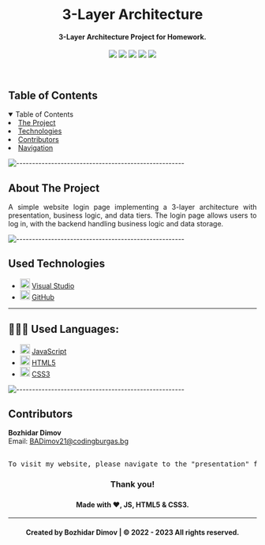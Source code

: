 <h1 align="center">
3-Layer Architecture
</h1>

<h4 align="center"> 3-Layer Architecture Project for Homework. </h4>
<p align="center">
<img src = "https://img.shields.io/github/languages/count/BADimov21/three-layer-architecture?style=for-the-badge">
<img src = "https://img.shields.io/github/contributors/BADimov21/three-layer-architecture?style=for-the-badge">
<img src = "https://img.shields.io/github/repo-size/BADimov21/three-layer-architecture?style=for-the-badge">
<img src = "https://img.shields.io/github/last-commit/BADimov21/three-layer-architecture?style=for-the-badge">
<img src = "https://img.shields.io/github/languages/top/BADimov21/three-layer-architecture?style=for-the-badge">
<p>
<br>

<!-- TABLE OF CONTENTS -->
<h2 id="table-of-contents">Table of Contents</h2>

<details open="open">
  <summary>Table of Contents</summary>
    <li><a href="#about-the-project">  The Project</a></li>
    <li><a href="#used-technologies">  Technologies</a></li>
    <li><a href="#contributors">   Contributors</a></li>
    <li><a href="#navigation">   Navigation</a></li>
</details>

![-----------------------------------------------------](https://raw.githubusercontent.com/andreasbm/readme/master/assets/lines/rainbow.png)

<!-- ABOUT THE PROJECT -->
<h2 id="about-the-project">About The Project</h2>

<p align="justify">
  A simple website login page implementing a 3-layer architecture with presentation, business logic, and data tiers. The login page allows users to log in, with the backend handling business logic and data storage.
</p>


![-----------------------------------------------------](https://raw.githubusercontent.com/andreasbm/readme/master/assets/lines/rainbow.png)

##  Used Technologies
- <img src="https://cdn.worldvectorlogo.com/logos/visual-studio-code-1.svg" width="20" height="20" alt="Visual Studio Logo"> <a href="https://visualstudio.microsoft.com/">Visual Studio</a>
- <img src="https://github.githubassets.com/images/modules/logos_page/GitHub-Mark.png" width="20" height="20" alt="GitHub Logo"> <a href="https://github.com/">GitHub</a>

-----------------------------------------------------------------------------------------------------------------------------------
## 👩🏻‍💻 Used Languages:
- <img src="https://upload.wikimedia.org/wikipedia/commons/thumb/6/6a/JavaScript-logo.png/800px-JavaScript-logo.png" width="20" height="20" alt="JS Logo"> <a href="https://www.javascript.com/">JavaScript</a>
- <img src="https://cdn.discordapp.com/attachments/819832109031096321/1125768463194013768/5847f5bdcef1014c0b5e489c.png" width="20" height="20" alt="HTML Logo"> <a href="https://html.com/">HTML5</a>
- <img src="https://cdn.freebiesupply.com/logos/large/2x/css3-logo-png-transparent.png" width="20" height="20" alt="CSS Logo"> <a href="https://www.w3.org/Style/CSS/Overview.en.html">CSS3</a>


![-----------------------------------------------------](https://raw.githubusercontent.com/andreasbm/readme/master/assets/lines/rainbow.png)

<!-- CONTRIBUTORS -->
<h2 id="contributors">Contributors</h2>

<p>

  <b>Bozhidar Dimov</b> <br>
  Email: <a>BADimov21@codingburgas.bg</a> <br>

</p>

<h2 id="navigation"></h2>

<pre align="center">To visit my website, please navigate to the "presentation" folder and open the "index.html" file.</pre>

<h3 align="center"> Thank you! <h3>
<h4 align="center"> Made with ❤️, JS, HTML5 & CSS3. </h4>
<hr>
<h4 align="center"> Created by Bozhidar Dimov | &copy 2022 - 2023 All rights reserved.</h4>
